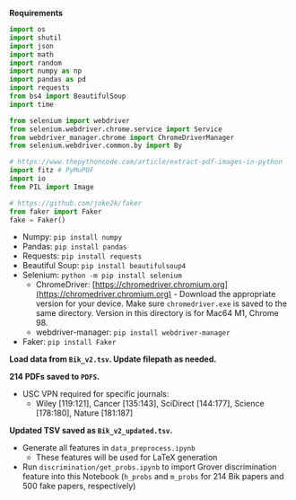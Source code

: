 **Requirements**

```python
import os
import shutil
import json
import math
import random
import numpy as np
import pandas as pd
import requests
from bs4 import BeautifulSoup
import time

from selenium import webdriver
from selenium.webdriver.chrome.service import Service
from webdriver_manager.chrome import ChromeDriverManager
from selenium.webdriver.common.by import By

# https://www.thepythoncode.com/article/extract-pdf-images-in-python
import fitz # PyMuPDF
import io
from PIL import Image

# https://github.com/joke2k/faker
from faker import Faker
fake = Faker()
```

- Numpy: `pip install numpy`
- Pandas: `pip install pandas`
- Requests: `pip install requests`
- Beautiful Soup: `pip install beautifulsoup4`
- Selenium: `python -m pip install selenium`
	- ChromeDriver: [https://chromedriver.chromium.org](https://chromedriver.chromium.org) - Download the appropriate version for your device. Make sure `chromedriver.exe` is saved to the same directory. Version in this directory is for Mac64 M1, Chrome 98.
	- webdriver-manager: `pip install webdriver-manager`
- Faker: `pip install Faker`

**Load data from `Bik_v2.tsv`. Update filepath as needed.**

**214 PDFs saved to `PDFS`.**
- USC VPN required for specific journals:
	- Wiley [119:121], Cancer [135:143], SciDirect [144:177], Science [178:180], Nature [181:187]

**Updated TSV saved as `Bik_v2_updated.tsv`.**
- Generate all features in `data_preprocess.ipynb`
	- These features will be used for LaTeX generation
- Run `discrimination/get_probs.ipynb` to import Grover discrimination feature into this Notebook (`h_probs` and `m_probs` for 214 Bik papers and 500 fake papers, respectively)